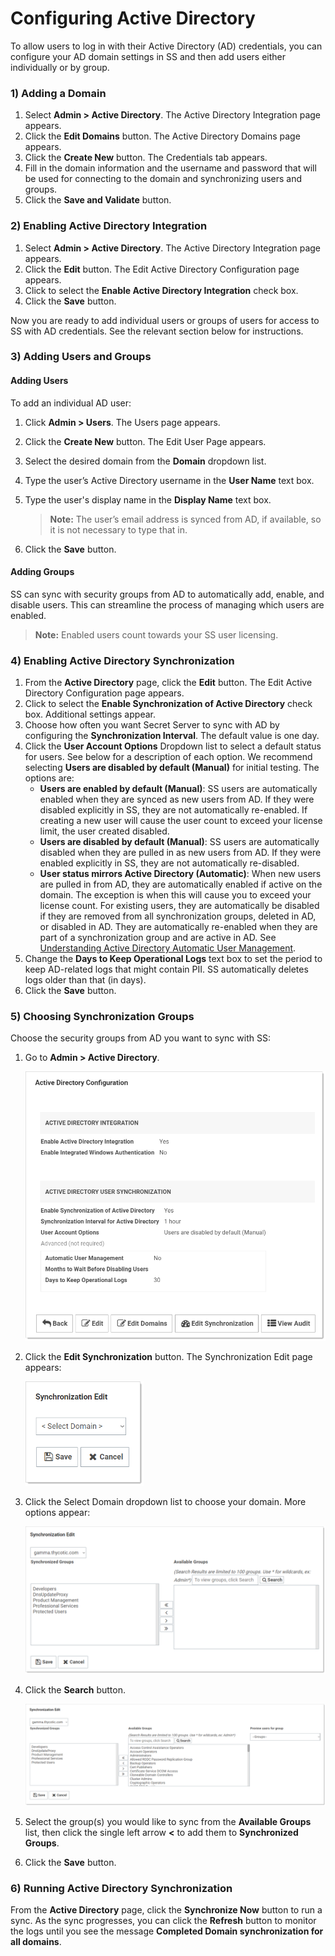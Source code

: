 [title]: # (Configuring Active Directory)
[tags]: # (XXX)
[priority]: # (20)

# Configuring Active Directory

To allow users to log in with their Active Directory (AD) credentials, you can configure your AD domain settings in SS and then add users either individually or by group.

### 1) Adding a Domain

1. Select **Admin \> Active Directory**. The Active Directory Integration page appears.
1. Click the **Edit Domains** button. The Active Directory Domains page appears.
1. Click the **Create New** button. The Credentials tab appears.
1. Fill in the domain information and the username and password that will be used for connecting to the domain and synchronizing users and groups.
1. Click the **Save and Validate** button.

### 2) Enabling Active Directory Integration

1. Select **Admin \> Active Directory**. The Active Directory Integration page appears.
1. Click the **Edit** button. The Edit Active Directory Configuration page appears.
1. Click to select the **Enable Active Directory Integration** check box.
1. Click the **Save** button. 

Now you are ready to add individual users or groups of users for access to SS with AD credentials. See the relevant section below for instructions.

### 3) Adding Users and Groups

#### Adding Users

To add an individual AD user:

1. Click **Admin \> Users**. The Users page appears.

1. Click the **Create New** button. The Edit User Page appears.

1. Select the desired domain from the **Domain** dropdown list.

1. Type the user’s Active Directory username in the **User Name** text box.

1. Type the user's display name in the **Display Name** text box.

   > **Note:** The user’s email address is synced from AD, if available, so it is not necessary to type that in.

1. Click the **Save** button.

#### Adding Groups

SS can sync with security groups from AD to automatically add, enable, and disable users. This can streamline the process of managing which users are enabled.

> **Note:** Enabled users count towards your SS user licensing.

### 4) Enabling Active Directory Synchronization

1. From the **Active Directory** page, click the **Edit** button. The Edit Active Directory Configuration page appears.
1. Click to select the **Enable Synchronization of Active Directory** check box. Additional settings appear.
1. Choose how often you want Secret Server to sync with AD by configuring the **Synchronization Interval**. The default value is one day.
1. Click the **User Account Options** Dropdown list to select a default status for users. See below for a description of each option. We recommend selecting **Users are disabled by default (Manual)** for initial testing. The options are:
   - **Users are enabled by default (Manual)**: SS users are automatically enabled when they are synced as new users from AD. If they were disabled explicitly in SS, they are not automatically re-enabled. If creating a new user will cause the user count to exceed your license limit, the user created disabled.
   - **Users are disabled by default (Manual)**: SS users are automatically disabled when they are pulled in as new users from AD. If they were enabled explicitly in SS, they are not automatically re-disabled.
   - **User status mirrors Active Directory (Automatic)**: When new users are pulled in from AD, they are automatically enabled if active on the domain. The exception is when this will cause you to exceed your license count. For existing users, they are automatically be disabled if they are removed from all synchronization groups, deleted in AD, or disabled in AD. They are automatically re-enabled when they are part of a synchronization group and are active in AD. See [Understanding Active Directory Automatic User Management](#understanding-active-directory-automatic-user-management).
1. Change the **Days to Keep Operational Logs** text box to set the period to keep AD-related logs that might contain PII. SS automatically deletes logs older than that (in days).
1. Click the **Save** button.

### 5) Choosing Synchronization Groups

Choose the security groups from AD you want to sync with SS:

1. Go to **Admin \> Active Directory**.

   <img src="images/image-20191203150447650.png" alt="image-20191203150447650" style="zoom:67%;" />

1. Click the **Edit Synchronization** button. The Synchronization Edit page appears:

   <img src="images/image-20191115111837932.png" alt="image-20191115111837932" style="zoom:67%;" />

1. Click the Select Domain dropdown list to choose your domain. More options appear:

   ![image-20191115111929782](images/image-20191115111929782.png)

1. Click the **Search** button.

   ![image-20191115112109905](images/image-20191115112109905.png)

1. Select the group(s) you would like to sync from the **Available Groups** list, then click the single left arrow **<** to add them to **Synchronized Groups**.

1. Click the **Save** button.

### 6\) Running Active Directory Synchronization

From the **Active Directory** page, click the **Synchronize Now** button to run a sync. As the sync progresses, you can click the **Refresh** button to monitor the logs until you see the message **Completed Domain synchronization for all domains**.
